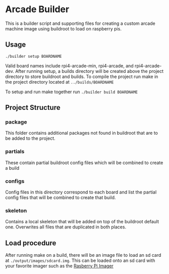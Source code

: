 # Arcade Builder
This is a builder script and supporting files for creating a custom arcade
machine image using buildroot to load on raspberry pis.

## Usage
`./builder setup BOARDNAME`

Valid board names include rpi4-arcade-min, rpi4-arcade, and rpi4-arcade-dev.
After running setup, a builds directory will be created above the project
directory to store buildroot and builds. To compile the project run make in the
project directory located at `../builds/BOARDNAME`

To setup and run make together run
`./builder build BOARDNAME`

## Project Structure
### package
This folder contains additional packages not found in buildroot that are to be
added to the project.
### partials
These contain partial buildroot config files which will be combined to create a
build
### configs
Config files in this directory correspond to each board and list the partial
config files that will be combined to create that build.
### skeleton
Contains a local skeleton that will be added on top of the buildroot default
one. Overwrites all files that are duplicated in both places.

## Load procedure
After running make on a build, there will be an image file to load an sd card
at `./output/images/sdcard.img`. This can be loaded onto an sd card with your
favorite imager such as the
[Rasberry Pi Imager](https://www.raspberrypi.com/software/)
